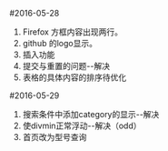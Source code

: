 
#2016-05-28
1. Firefox 方框内容出现两行。
2. github 的logo显示。
3. 插入功能
4. 提交与重置的问题--解决
5. 表格的具体内容的排序待优化

#2016-05-29
1. 搜索条件中添加category的显示--解决
2. 使divmin正常浮动--解决（odd）
3. 首页改为型号查询
